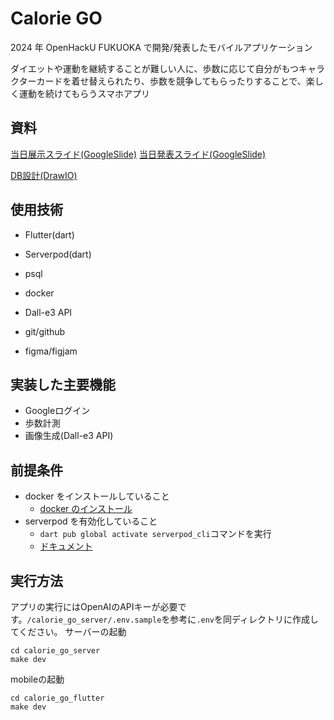 # Calorie GO

2024 年 OpenHackU FUKUOKA で開発/発表したモバイルアプリケーション

ダイエットや運動を継続することが難しい人に、歩数に応じて自分がもつキャラクターカードを着せ替えられたり、歩数を競争してもらったりすることで、楽しく運動を続けてもらうスマホアプリ

## 資料
[当日展示スライド(GoogleSlide)](https://docs.google.com/presentation/d/11vOz8NjSVBLS8bzpT3z6ToJ21W5HYjtTyRRerLZD20s/edit?usp=sharing)
[当日発表スライド(GoogleSlide)](https://docs.google.com/presentation/d/1yFP_o7xEuhMrFRxbvqxbjeX_HqrTazoL7WHtEHlKQ_M/edit?usp=sharing)

[DB設計(DrawIO)](https://drive.google.com/file/d/1mqP5QjC2Z9bpwvjdTgEvvOcW6ezy0hXq/view?usp=sharing)

## 使用技術
- Flutter(dart)
- Serverpod(dart)
- psql
- docker
- Dall-e3 API

- git/github
- figma/figjam

## 実装した主要機能
- Googleログイン
- 歩数計測
- 画像生成(Dall-e3 API)


## 前提条件

- docker をインストールしていること
  - [docker のインストール](https://docs.docker.com/get-docker/)
- serverpod を有効化していること
  - `dart pub global activate serverpod_cli`コマンドを実行
  - [ドキュメント](https://docs.serverpod.dev/)

## 実行方法

アプリの実行にはOpenAIのAPIキーが必要です。`/calorie_go_server/.env.sample`を参考に`.env`を同ディレクトリに作成してください。
サーバーの起動
```
cd calorie_go_server
make dev
```

mobileの起動
```
cd calorie_go_flutter
make dev
```

